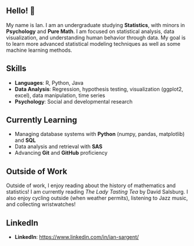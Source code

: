 ## Hello! 👋


My name is Ian. I am an undergraduate studying **Statistics**, with minors in **Psychology** and **Pure Math**. I am focused on statistical analysis, data visualization, and understanding human behavior through data. My goal is to learn more advanced statistical modeling techniques as well as some machine learning methods.

## Skills
- **Languages**: R, Python, Java
- **Data Analysis**: Regression, hypothesis testing, visualization (ggplot2, excel), data manipulation, time series
- **Psychology**: Social and developmental research  

## Currently Learning
- Managing database systems with **Python** (numpy, pandas, matplotlib) and **SQL** 
- Data analysis and retrieval with **SAS**
- Advancing **Git** and **GitHub** proficiency  

## Outside of Work
Outside of work, I enjoy reading about the history of mathematics and statistics! I am currently reading *The Lady Tasting Tea* by David Salsburg. I also enjoy cycling outside (when weather permits), listening to Jazz music, and collecting wristwatches! 

## LinkedIn
- **LinkedIn**: https://www.linkedin.com/in/ian-sargent/
